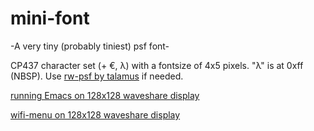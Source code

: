 # mini-font
-A very tiny (probably tiniest) psf font-

CP437 character set (+ €, λ) with a fontsize of 4x5 pixels. "λ" is at 0xff (NBSP). Use [rw-psf by talamus](https://github.com/talamus/rw-psf) if needed.

[running Emacs on 128x128 waveshare display](IMG_20220130_011215.jpg?raw=true)

[wifi-menu on 128x128 waveshare display](IMG_20220130_011348.jpg?raw=true)
